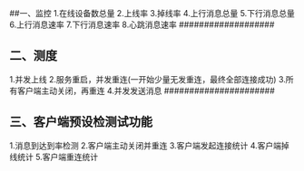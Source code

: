 ##一、监控
1.在线设备数总量
2.上线率
3.掉线率
4.上行消息总量
5.下行消息总量
6.上行消息速率
7.下行消息速率
8.心跳消息速率
###################
## 二、测度
1.并发上线
2.服务重启，并发重连(一开始少量无发重连，最终全部连接成功)
3.所有客户端主动关闭，再重连
4.并发发送消息 
######################
## 三、客户端预设检测试功能
1.消息到达到率检测
2.客户端主动关闭并重连
3.客户端发起连接统计
4.客户端掉线统计
5.客户端重连统计





